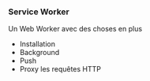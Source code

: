 <!-- .slide: data-background="#fff"-->

### Service Worker

Un Web Worker avec des choses en plus
<ul>
    <li>Installation</li>
    <li>Background</li>
    <li>Push</li>
    <li class="fragment grow">Proxy les requêtes HTTP</li>
</ul>